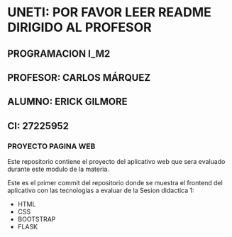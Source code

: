 # UNETI: POR FAVOR LEER README DIRIGIDO AL PROFESOR

 ## PROGRAMACION I_M2
 ## PROFESOR: CARLOS MÁRQUEZ
 ## ALUMNO: ERICK GILMORE
 ## CI: 27225952

### PROYECTO PAGINA WEB

Este repositorio contiene el proyecto del aplicativo web que sera evaluado 
durante este modulo de la materia.

Este es el primer commit del repositorio donde se muestra el frontend del aplicativo
con las tecnologias a evaluar de la Sesion didactica 1:

- HTML
- CSS
- BOOTSTRAP
- FLASK


